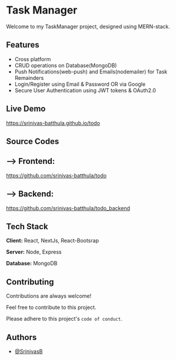 
# Task Manager

Welcome to my TaskManager project, designed using MERN-stack.


## Features

- Cross platform
- CRUD operations on Database(MongoDB)
- Push Notifications(web-push) and Emails(nodemailer) for Task Remainders
- Login/Register using Email & Password OR via Google
- Secure User Authentication using JWT tokens & OAuth2.0


## Live Demo

https://srinivas-batthula.github.io/todo


## Source Codes

## --> Frontend:
https://github.com/srinivas-batthula/todo

## --> Backend:
https://github.com/srinivas-batthula/todo_backend


## Tech Stack

**Client:** React, NextJs, React-Bootsrap

**Server:** Node, Express

**Database:** MongoDB


## Contributing

Contributions are always welcome!

Feel free to contribute to this project.

Please adhere to this project's `code of conduct`.


## Authors

- [@SrinivasB](https://www.github.com/srinivas-batthula)

